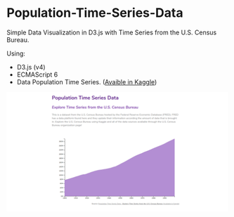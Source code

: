 # Population-Time-Series-Data
Simple Data Visualization in D3.js with Time Series from the U.S. Census Bureau.

Using:
* D3.js (v4)
* ECMAScript 6
* Data Population Time Series. ([Avaible in Kaggle](https://www.kaggle.com/census/population-time-series-data))


![Imagem do projeto ](https://raw.githubusercontent.com/marialuisacp/labviz---Population-Time-Series-Data/6c8aa21fa42e4b88ce4bf34626f6f2237bb52766/visualization.v1.png)
